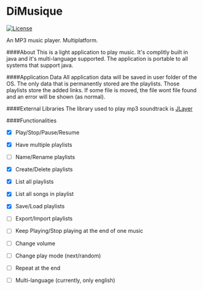 # DiMusique
[![License][license-svg]][license-url]

An MP3 music player. Multiplatform.

####About
This is a light application to play music. It's complitly built in java and it's multi-language supported. The application is portable to all systems that support java.

####Application Data
All application data will be saved in user folder of the OS. The only data that is permanently stored are the playlists. Those playlists store the added links. If some file is moved, the file wont file found and an error will be shown (as normal).

####External Libraries
The library used to play mp3 soundtrack is [JLayer][jlayer]

####Functionalities
- [x] Play/Stop/Pause/Resume<br/>
- [x] Have multiple playlists<br/>
- [ ] Name/Rename playlists<br/>
- [x] Create/Delete playlists<br/>
- [x] List all playlists<br/>
- [x] List all songs in playlist<br/>
- [x] Save/Load playlists<br/>
- [ ] Export/Import playlists<br/>
- [ ] Keep Playing/Stop playing at the end of one music<br/>
- [ ] Change volume<br/>
- [ ] Change play mode (next/random)<br/>
- [ ] Repeat at the end<br/>
- [ ] Multi-language (currently, only english)<br/>


[license-svg]: https://img.shields.io/badge/license-GNU%20v.3-blue.svg
[license-url]: https://github.com/obernardovieira/DiMusique
[jlayer]: http://www.javazoom.net/javalayer/archives.html
